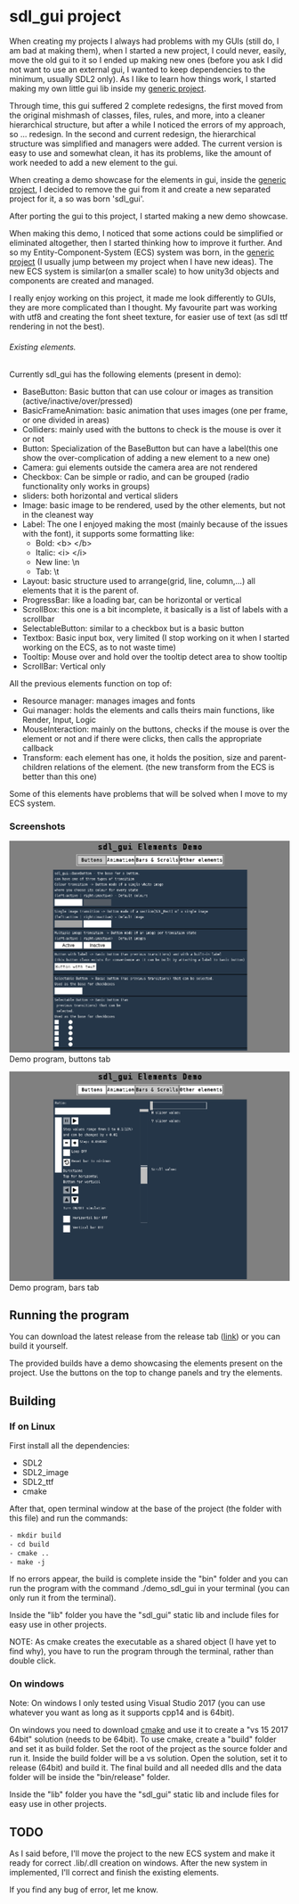 # sdl_gui project

When creating my projects I always had problems with my GUIs (still do, I am bad at making them), when I started a new project, I could never, easily, move the old gui to it so I ended up making new ones (before you ask I did not want to use an external gui, I wanted to keep dependencies to the minimum, usually SDL2 only).
As I like to learn how things work, I started making my own little gui lib inside my [generic project](https://github.com/N4G170/generic).

Through time, this gui suffered 2 complete redesigns, the first moved from the original mishmash of classes, files, rules, and more, into a cleaner hierarchical structure,
but after a while I noticed the errors of my approach, so ... redesign. In the second and current redesign, the hierarchical structure was simplified and managers were added.
The current version is easy to use and somewhat clean, it has its problems, like the amount of work needed to add a new element to the gui.

When creating a demo showcase for the elements in gui, inside the [generic project](https://github.com/N4G170/generic), I decided to remove the gui from it and create a new separated project for it, a so was born 'sdl_gui'.

After porting the gui to this project, I started making a new demo showcase.

When making this demo, I noticed that some actions could be simplified or eliminated altogether, then I started thinking how to improve it further.
And so my Entity-Component-System (ECS) system was born, in the [generic project](https://github.com/N4G170/generic) (I usually jump between my project when I have new ideas).
The new ECS system is similar(on a smaller scale) to how unity3d objects and components are created and managed.

I really enjoy working on this project, it made me look differently to GUIs, they are more complicated than I thought. My favourite part was working with utf8 and creating the font sheet texture, for easier use of text (as sdl ttf rendering in not the best).

###### Existing elements.
Currently sdl_gui has the following elements (present in demo):
- BaseButton: Basic button that can use colour or images as transition (active/inactive/over/pressed)
- BasicFrameAnimation: basic animation that uses images (one per frame, or one divided in areas)
- Colliders: mainly used with the buttons to check is the mouse is over it or not
- Button: Specialization of the BaseButton but can have a label(this one show the over-complication of adding a new element to a new one)
- Camera: gui elements outside the camera area are not rendered
- Checkbox: Can be simple or radio, and can be grouped (radio functionality only works in groups)
- sliders: both horizontal and vertical sliders
- Image: basic image to be rendered, used by the other elements, but not in the cleanest way
- Label: The one I enjoyed making the most (mainly because of the issues with the font), it supports some formatting like:
  - Bold: <b\> </b\>
  - Italic: <i\> </i\>
  - New line: \\n
  - Tab: \\t
- Layout: basic structure used to arrange(grid, line, column,...) all elements that it is the parent of.
- ProgressBar: like a loading bar, can be horizontal or vertical
- ScrollBox: this one is a bit incomplete, it basically is a list of labels with a scrollbar
- SelectableButton: similar to a checkbox but is a basic button
- Textbox: Basic input box, very limited (I stop working on it when I started working on the ECS, as to not waste time)
- Tooltip: Mouse over and hold over the tooltip detect area to show tooltip
- ScrollBar: Vertical only

All the previous elements function on top of:
- Resource manager: manages images and fonts
- Gui manager: holds the elements and calls theirs main functions, like Render, Input, Logic
- MouseInteraction: mainly on the buttons, checks if the mouse is over the element or not and if there were clicks, then calls the appropriate callback
- Transform: each element has one, it holds the position, size and parent-children relations of the element. (the new transform from the ECS is better than this one)  

Some of this elements have problems that will be solved when I move to my ECS system.

### Screenshots
![Screenshot 1](screenshots/s1.png)
Demo program, buttons tab

![Screenshot 2](screenshots/s2.png)
Demo program, bars tab

## Running the program
You can download the latest release from the release tab ([link](https://github.com/N4G170/sdl_gui/releases)) or you can build it yourself.

The provided builds have a demo showcasing the elements present on the project. Use the buttons on the top to change panels and try the elements.

## Building

### If on Linux

First install all the dependencies:
- SDL2
- SDL2_image
- SDL2_ttf
- cmake

After that, open terminal window at the base of the project (the folder with this file) and run the commands:

```
- mkdir build
- cd build
- cmake ..
- make -j
```
If no errors appear, the build is complete inside the "bin" folder and you can run the program with the command ./demo_sdl_gui in your terminal (you can only run it from the terminal).

Inside the "lib" folder you have the "sdl_gui" static lib and include files for easy use in other projects.

NOTE: As cmake creates the executable as a shared object (I have yet to find why), you have to run the program through the terminal, rather than double click.

### On windows

Note: On windows I only tested using Visual Studio 2017 (you can use whatever you want as long as it supports cpp14 and is 64bit).

On windows you need to download [cmake](https://cmake.org/) and use it to create a "vs 15 2017 64bit" solution (needs to be 64bit).
To use cmake, create a "build" folder and set it as build folder. Set the root of the project as the source folder and run it. Inside the build folder will be a vs solution.
Open the solution, set it to release (64bit) and build it. The final build and all needed dlls and the data folder will be inside the "bin/release" folder.

Inside the "lib" folder you have the "sdl_gui" static lib and include files for easy use in other projects.

## TODO

As I said before, I'll move the project to the new ECS system and make it ready for correct .lib/.dll creation on windows.
After the new system in implemented, I'll correct and finish the existing elements.

If you find any bug of error, let me know.
